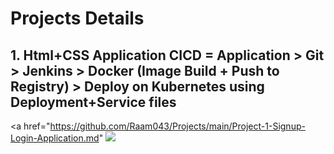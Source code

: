 # Projects Details

## 1. Html+CSS Application CICD = Application > Git > Jenkins > Docker (Image Build + Push to Registry) > Deploy on Kubernetes using Deployment+Service files

<a href="https://github.com/Raam043/Projects/main/Project-1-Signup-Login-Application.md" <img src=https://user-images.githubusercontent.com/111989928/200379298-29db6f9d-f9e9-43b8-ad99-89796d960f3b.png /> </a>
